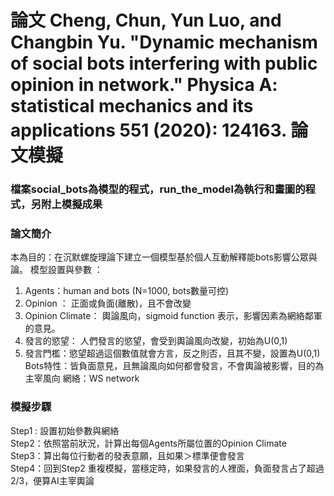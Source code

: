 # 論文 Cheng, Chun, Yun Luo, and Changbin Yu. "Dynamic mechanism of social bots interfering with public opinion in network." Physica A: statistical mechanics and its applications 551 (2020): 124163. 論文模擬

### 檔案social_bots為模型的程式，run_the_model為執行和畫圖的程式，另附上模擬成果


### 論文簡介
本為目的：在沉默螺旋理論下建立一個模型基於個人互動解釋能bots影響公眾與論。
模型設置與參數 ：
1. Agents：human and bots (N=1000, bots數量可控)
2.  Opinion ： 正面或負面(離散)，且不會改變
3.  Opinion Climate： 輿論風向，sigmoid function 表示，影響因素為網絡鄰軍的意見。
4.  發言的慾望： 人們發言的慾望，會受到輿論風向改變，初始為U(0,1)
5.  發言門檻：慾望超過這個數值就會方言，反之則否，且其不變，設置為U(0,1)
Bots特性：皆負面意見，且無論風向如何都會發言，不會輿論被影響，目的為主宰風向
網絡：WS network

### 模擬步驟
Step1 : 設置初始參數與網絡  
Step2：依照當前狀況，計算出每個Agents所屬位置的Opinion Climate  
Step3：算出每位行動者的發表意願，且如果＞標準便會發言  
Step4：回到Step2 重複模擬，當穩定時，如果發言的人裡面，負面發言占了超過2/3，便算AI主宰輿論  

